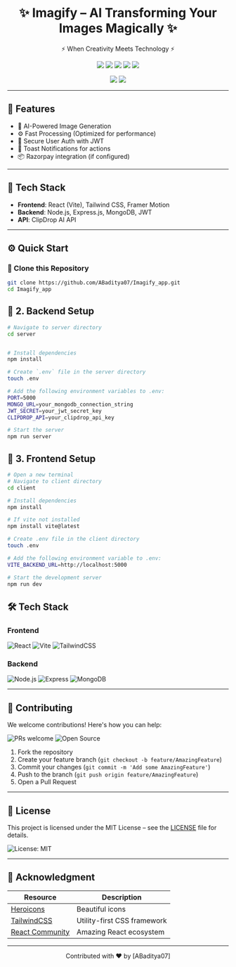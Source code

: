 <div align="center">
  <h1>✨ Imagify – AI Transforming Your Images Magically ✨</h1>
  <p>⚡ When Creativity Meets Technology ⚡</p>

  <p>
    <a href="#"><img src="https://img.shields.io/badge/MERN-Stack-blue"></a>
    <a href="#"><img src="https://img.shields.io/badge/Vite-Frontend-purple"></a>
    <a href="#"><img src="https://img.shields.io/badge/Node.js-Backend-green"></a>
    <a href="#"><img src="https://img.shields.io/badge/MongoDB-Database-brightgreen"></a>
    <a href="#"><img src="https://img.shields.io/github/license/ABaditya07/Imagify_app"></a>
  </p>

  <p>
    <img src="https://img.shields.io/github/stars/ABaditya07/Imagify_app?style=social" />
    <img src="https://img.shields.io/github/forks/ABaditya07/Imagify_app?style=social" />
  </p>
</div>

---

## 🚀 Features

- 🎨 AI-Powered Image Generation
- ⚙️ Fast Processing (Optimized for performance)
- 🔐 Secure User Auth with JWT
- 💬 Toast Notifications for actions
- 📦 Razorpay integration (if configured)

---

## 🧱 Tech Stack

- **Frontend**: React (Vite), Tailwind CSS, Framer Motion
- **Backend**: Node.js, Express.js, MongoDB, JWT
- **API**: ClipDrop AI API

---

## ⚙️ Quick Start

### 🔗 Clone this Repository

```bash
git clone https://github.com/ABaditya07/Imagify_app.git
cd Imagify_app

```

## 🚀 2. Backend Setup
```bash
# Navigate to server directory
cd server


# Install dependencies
npm install

# Create `.env` file in the server directory
touch .env

# Add the following environment variables to .env:
PORT=5000
MONGO_URL=your_mongodb_connection_string
JWT_SECRET=your_jwt_secret_key
CLIPDROP_API=your_clipdrop_api_key

# Start the server
npm run server


```

## 🚀 3. Frontend Setup
```bash
# Open a new terminal
# Navigate to client directory
cd client

# Install dependencies
npm install

# If vite not installed
npm install vite@latest

# Create .env file in the client directory
touch .env

# Add the following environment variable to .env:
VITE_BACKEND_URL=http://localhost:5000

# Start the development server
npm run dev
```

## 🛠️ Tech Stack

### Frontend
![React](https://img.shields.io/badge/React-19.0.0-blue?logo=react)
![Vite](https://img.shields.io/badge/Vite-6.2.0-purple?logo=vite)
![TailwindCSS](https://img.shields.io/badge/TailwindCSS-4.0.15-teal?logo=tailwind-css)

### Backend
![Node.js](https://img.shields.io/badge/Node.js-20.0.0-green?logo=node.js)
![Express](https://img.shields.io/badge/Express-4.18.0-lightgrey?logo=express)
![MongoDB](https://img.shields.io/badge/MongoDB-6.0.0-brightgreen?logo=mongodb)

---

## 🤝 Contributing

We welcome contributions! Here's how you can help:

![PRs welcome](https://img.shields.io/badge/PRs-welcome-green)
![Open Source](https://img.shields.io/badge/Open%20Source-%F0%9F%92%AF-red)

1. Fork the repository  
2. Create your feature branch (`git checkout -b feature/AmazingFeature`)  
3. Commit your changes (`git commit -m 'Add some AmazingFeature'`)  
4. Push to the branch (`git push origin feature/AmazingFeature`)  
5. Open a Pull Request  

---

## 📄 License

This project is licensed under the MIT License – see the [LICENSE](LICENSE) file for details.

![License: MIT](https://img.shields.io/badge/License-MIT-yellow.svg)

---

## 🙌 Acknowledgment

| Resource       | Description                  |
|----------------|------------------------------|
| [Heroicons](https://heroicons.com/)         | Beautiful icons              |
| [TailwindCSS](https://tailwindcss.com/)     | Utility-first CSS framework  |
| [React Community](https://reactjs.org/)     | Amazing React ecosystem      |

---

<p align="center">
  Contributed with ❤️ by [ABaditya07]
</p>
